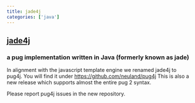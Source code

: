 ```yaml
---
title: jade4j
categories: ['java']
---
```

## [jade4j](https://github.com/neuland/jade4j)

### a pug implementation written in Java (formerly known as jade)

In alignment with the javascript template engine we renamed jade4j to pug4j. You will find it under https://github.com/neuland/pug4j
This is also a new release which supports almost the entire pug 2 syntax.

Please report pug4j issues in the new repository.
 
